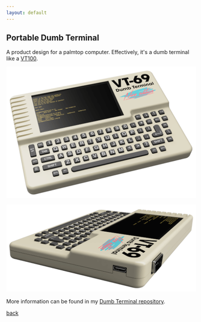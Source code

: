 ```yaml
---
layout: default
---
```


## Portable Dumb Terminal

A product design for a palmtop computer. Effectively, it's a dumb terminal like a [VT100](https://en.wikipedia.org/wiki/VT100).

![Dumb Terminal Front](/images/VTPlastic.png)

![Dumb Terminal Side](/images/VTPlasticSide.png)

More information can be found in my [Dumb Terminal repository](https://github.com/bbenchoff/Dumb-Badge).

[back](./)